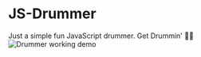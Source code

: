 # JS-Drummer
Just a simple fun JavaScript drummer. Get Drummin' 🥁🔥
![Drummer working demo](https://cl.ly/00692bbbdff4)
